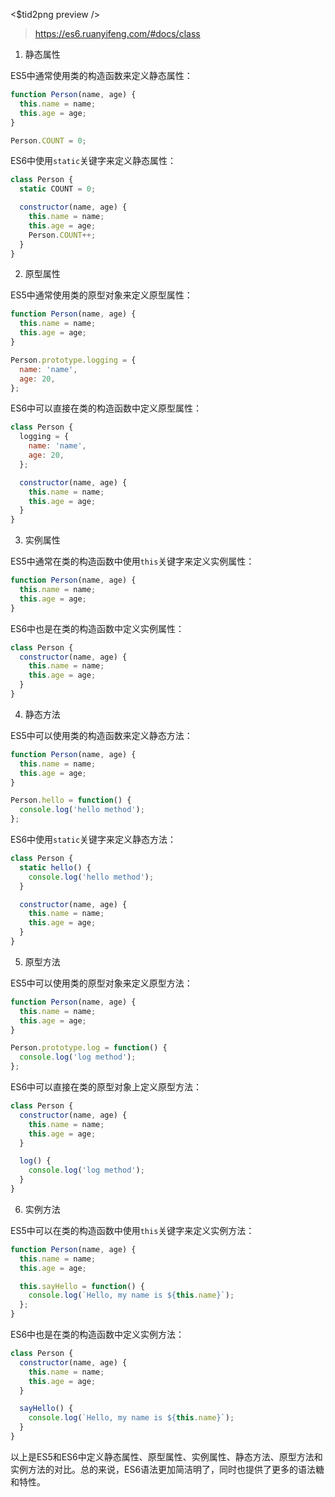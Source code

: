 <$tid2png preview />

> https://es6.ruanyifeng.com/#docs/class

1. 静态属性

ES5中通常使用类的构造函数来定义静态属性：

```js
function Person(name, age) {
  this.name = name;
  this.age = age;
}

Person.COUNT = 0;
```

ES6中使用`static`关键字来定义静态属性：

```js
class Person {
  static COUNT = 0;

  constructor(name, age) {
    this.name = name;
    this.age = age;
    Person.COUNT++;
  }
}
```

2. 原型属性

ES5中通常使用类的原型对象来定义原型属性：

```js
function Person(name, age) {
  this.name = name;
  this.age = age;
}

Person.prototype.logging = {
  name: 'name',
  age: 20,
};
```

ES6中可以直接在类的构造函数中定义原型属性：

```js
class Person {
  logging = {
    name: 'name',
    age: 20,
  };

  constructor(name, age) {
    this.name = name;
    this.age = age;
  }
}
```

3. 实例属性

ES5中通常在类的构造函数中使用`this`关键字来定义实例属性：

```js
function Person(name, age) {
  this.name = name;
  this.age = age;
}
```

ES6中也是在类的构造函数中定义实例属性：

```js
class Person {
  constructor(name, age) {
    this.name = name;
    this.age = age;
  }
}
```

4. 静态方法

ES5中可以使用类的构造函数来定义静态方法：

```js
function Person(name, age) {
  this.name = name;
  this.age = age;
}

Person.hello = function() {
  console.log('hello method');
};
```

ES6中使用`static`关键字来定义静态方法：

```js
class Person {
  static hello() {
    console.log('hello method');
  }

  constructor(name, age) {
    this.name = name;
    this.age = age;
  }
}
```

5. 原型方法

ES5中可以使用类的原型对象来定义原型方法：

```js
function Person(name, age) {
  this.name = name;
  this.age = age;
}

Person.prototype.log = function() {
  console.log('log method');
};
```

ES6中可以直接在类的原型对象上定义原型方法：

```js
class Person {
  constructor(name, age) {
    this.name = name;
    this.age = age;
  }

  log() {
    console.log('log method');
  }
}
```

6. 实例方法

ES5中可以在类的构造函数中使用`this`关键字来定义实例方法：

```js
function Person(name, age) {
  this.name = name;
  this.age = age;

  this.sayHello = function() {
    console.log(`Hello, my name is ${this.name}`);
  };
}
```

ES6中也是在类的构造函数中定义实例方法：

```js
class Person {
  constructor(name, age) {
    this.name = name;
    this.age = age;
  }

  sayHello() {
    console.log(`Hello, my name is ${this.name}`);
  }
}
```

以上是ES5和ES6中定义静态属性、原型属性、实例属性、静态方法、原型方法和实例方法的对比。总的来说，ES6语法更加简洁明了，同时也提供了更多的语法糖和特性。